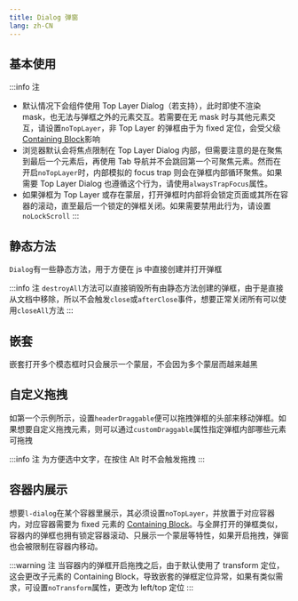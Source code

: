 ```yaml
---
title: Dialog 弹窗
lang: zh-CN
---
```


## 基本使用

<!-- @Code:basicUsage -->

:::info 注

- 默认情况下会组件使用 Top Layer Dialog（若支持），此时即使不渲染 mask，也无法与弹框之外的元素交互。若需要在无 mask 时与其他元素交互，请设置`noTopLayer`，非 Top Layer 的弹框由于为 fixed 定位，会受父级[Containing Block](https://developer.mozilla.org/en-US/docs/Web/CSS/Containing_block#identifying_the_containing_block)影响
- 浏览器默认会将焦点限制在 Top Layer Dialog 内部，但需要注意的是在聚焦到最后一个元素后，再使用 Tab 导航并不会跳回第一个可聚焦元素。然而在开启`noTopLayer`时，内部模拟的 focus trap 则会在弹框内部循环聚焦。如果需要 Top Layer Dialog 也遵循这个行为，请使用`alwaysTrapFocus`属性。
- 如果弹框为 Top Layer 或存在蒙层，打开弹框时内部将会锁定页面或其所在容器的滚动，直至最后一个锁定的弹框关闭。如果需要禁用此行为，请设置`noLockScroll`
  :::

## 静态方法

`Dialog`有一些静态方法，用于方便在 js 中直接创建并打开弹框

<!-- @Code:staticMethods -->

:::info 注
`destroyAll`方法可以直接销毁所有由静态方法创建的弹框，由于是直接从文档中移除，所以不会触发`close`或`afterClose`事件，想要正常关闭所有可以使用`closeAll`方法
:::

## 嵌套

嵌套打开多个模态框时只会展示一个蒙层，不会因为多个蒙层而越来越黑

<!-- @Code:nested -->

## 自定义拖拽

如第一个示例所示，设置`headerDraggable`便可以拖拽弹框的头部来移动弹框。如果想要自定义拖拽元素，则可以通过`customDraggable`属性指定弹框内部哪些元素可拖拽

:::info 注
为方便选中文字，在按住 Alt 时不会触发拖拽
:::

<!-- @Code:draggable -->

## 容器内展示

想要`l-dialog`在某个容器里展示，其必须设置`noTopLayer`，并放置于对应容器内，对应容器需要为 fixed 元素的 [Containing Block](https://developer.mozilla.org/en-US/docs/Web/CSS/Containing_block#identifying_the_containing_block)。与全屏打开的弹框类似，容器内的弹框也拥有锁定容器滚动、只展示一个蒙层等特性，如果开启拖拽，弹窗也会被限制在容器内移动。

:::warning 注
当容器内的弹框开启拖拽之后，由于默认使用了 transform 定位，这会更改子元素的 Containing Block，导致嵌套的弹框定位异常，如果有类似需求，可设置`noTransform`属性，更改为 left/top 定位
:::

<!-- @Code:container -->
